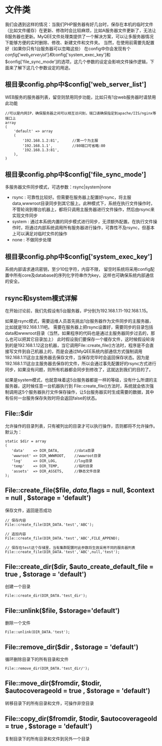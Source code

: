 文件类
======
我们会遇到这样的情况：当我们PHP服务器有好几台时，保存在本机的临时文件（比如文件缓存）在更新、修改时会比较麻烦，比如A服务器文件更新了，无法让B服务器也更新。MyQEE文件处理类提供了一个解决方案，可以让多服务器情况下能够方便的实时删除、修改、新建文件和文件夹。
当然，在使用前需要先配置好（如果你只有1台服务器可以忽略这些）
在config中你会发现有个 $config['web_server_list']和$config['system_exec_key']和$config['file_sync_mode']的选项，这几个参数的设定会影响文件操作逻辑，下面来了解下这几个参数设定的用途。

根目录config.php中$config['web_server_list']
------
WEB服务的服务器列表，留空则禁用同步功能，比如只有1台web服务器时请禁用此功能

	//可以是内网IP，确保服务器之间可以相互访问到，端口请确保指定到apache/IIS/nginx等端口上
	array
	(
	    'default' => array
	    (
	        '192.168.1.2:81',      //第一个为主服
	        '192.168.1.1',         //80端口可省略:80
	        '192.168.1.3:81',
	    ),
	)


根目录config.php中$config['file_sync_mode']
------
多服务器文件同步模式，可选参数：rsync|system|none

 * rsync  : 可靠性比较好。但需要在服务器上配置好rsync，将主服data,wwwroot目录同步到其它服上。此种模式下，系统在执行文件操作时，不管轮询到哪台机器上，都将只调用主服务器进行文件操作，然后由rsync来实现文件同步
 * system : 通过本系统内置的同步模式进行同步，无须额外配置。在执行文件操作时，将通过内部系统调用所有服务器进行操作，可靠性不及rsync，但基本上可以满足对临时文件的操作
 * none   : 不做同步处理


根目录config.php中$config['system_exec_key']
------
系统内部请求通讯密钥，至少10位字符，内容不限， 留空时系统将采用config配置中所有core及database的序列化字符串作为key，这样也可确保系统内部通信的安全。

rsync和system模式详解
------
在开始讨论前，我们先假设有5台服务器，IP分别为192.168.1.11-192.168.1.15。

如果是rsync模式，需要运维人员首先挑出1台服务器作为文件同步的主服务器，比如就是192.168.1.11吧。
需要在服务器上把rsync设置好，需要同步的目录包括data和wwwroot目录（当然，如果程序的代码也是通过主服务器同步过去的，那么也可以把其它目录加上）
此时假设我们要保存一个缓存文件，这时候假设轮询到的是192.168.1.12这台机器，当它调用File::create_file()方法时，程序是不会直接写文件到自己机器上的，而是会通过MyQEE系统内部通信方式强制调用192.168.1.11这台主服务器去保存文件，当保存完毕时会返回保存状态。因为是192.168.1.11这台主服务器去保存的文件，所以会通过事先配置好的rsync方式进行同步，如果没有问题，则所有机器都会同步到修改了，这就达到我们的目的了。

如果是system模式，也就意味着这5台服务器都是一样的等级，没有什么所谓的主服务器，这时候任意一台机器执行到
File::create_file()方法时，系统就会依次强制调用这5个服务器执行文件保存操作，让5台服务器实时生成需要的数据，其中有任何一台服务保存失败时将会返回false的状态。


File::$dir
-----
允许操作的目录列表，只有被列出的目录才可以执行操作，否则都将不允许操作。默认为：

	static $dir = array
	(
	   'data'    => DIR_DATA,		//data目录
	   'wwwroot' => DIR_WWWROOT,	//wwwroot目录
	   'log'     => DIR_LOG,		//log目录
	   'temp'    => DIR_TEMP,		//临时目录
	   'assets'  => DIR_ASSETS,		//静态文件目录
	);


File::create_file($file, $data ,$flags = null, $context = null , $storage = 'default')
-----
保存文件，返回是否成功

	// 保存内容
	File::create_file(DIR_DATA.'test','ABC');
	
	// 追加内容
	File::create_file(DIR_DATA.'test','ABC',FILE_APPEND);
	
	// 保存在test这个存储里，当有集群配置时此参数将生效采用不同的服务器列表
	File::create_file(DIR_DATA.'test','ABC',null,'test');

File::create_dir($dir, $auto_create_default_file = true , $storage = 'default')
-----
创建一个目录

	File::create_dir(DIR_DATA.'test_dir');

File::unlink($file, $storage='default')
-----
删除一个文件

	File::unlink(DIR_DATA.'test');

File::remove_dir($dir , $storage = 'default')
-----
循环删除目录下的所有目录和文件

	File::remove_dir(DIR_DATA.'test_dir/');

File::move_dir($fromdir, $todir, $autocoverageold = true , $storage = 'default')
-----
转移目录下的所有目录和文件，可操作非空目录


File::copy_dir($fromdir, $todir, $autocoverageold = true , $storage = 'default')
-----
复制目录下的所有目录和文件到另外一个目录


